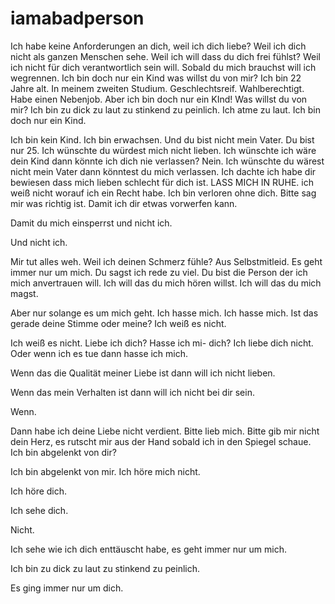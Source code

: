 # iamabadperson

Ich habe keine Anforderungen an dich, weil ich dich liebe? Weil ich dich nicht als ganzen Menschen sehe. 
Weil ich will dass du dich frei fühlst? Weil ich nicht für dich verantwortlich sein will. Sobald du mich brauchst will ich wegrennen. Ich bin doch nur ein Kind was willst du von mir? Ich bin 22 Jahre alt. In meinem zweiten Studium. Geschlechtsreif. Wahlberechtigt. Habe einen Nebenjob. Aber ich bin doch nur ein KInd! Was willst du von mir? Ich bin zu dick zu laut zu stinkend zu peinlich. Ich atme zu laut. Ich bin doch nur ein Kind. 

Ich bin kein Kind. Ich bin erwachsen. Und du bist nicht mein Vater. Du bist nur 25. Ich wünschte du würdest mich nicht lieben. Ich wünschte ich wäre dein Kind dann könnte ich dich nie verlassen? Nein. Ich wünschte du wärest nicht mein Vater dann könntest du mich verlassen. Ich dachte ich habe dir bewiesen dass mich lieben schlecht für dich ist. LASS MICH IN RUHE. ich weiß nicht worauf ich ein Recht habe. Ich bin verloren ohne dich. Bitte sag mir was richtig ist. Damit ich dir etwas vorwerfen kann. 

Damit du mich einsperrst und nicht ich. 

Und nicht ich. 

Mir tut alles weh. Weil ich deinen Schmerz fühle? Aus Selbstmitleid. Es geht immer nur um mich. Du sagst ich rede zu viel. Du bist die Person der ich mich anvertrauen will. Ich will das du mich hören willst. Ich will das du mich magst. 

Aber nur solange es um mich geht. Ich hasse mich. Ich hasse mich. Ist das gerade deine Stimme oder meine? Ich weiß es nicht. 

Ich weiß es nicht. Liebe ich dich? Hasse ich mi- dich? Ich liebe dich nicht. Oder wenn ich es tue dann hasse ich mich. 

Wenn das die Qualität meiner Liebe ist dann will ich nicht lieben. 

Wenn das mein Verhalten ist dann will ich nicht bei dir sein. 

Wenn. 

Dann habe ich deine Liebe nicht verdient. Bitte lieb mich. Bitte gib mir nicht dein Herz, es rutscht mir aus der Hand sobald ich in den Spiegel schaue. Ich bin abgelenkt von dir? 

Ich bin abgelenkt von mir. Ich höre mich nicht. 

Ich höre dich. 

Ich sehe dich. 

Nicht. 

Ich sehe wie ich dich enttäuscht habe, es geht immer nur um mich. 

Ich bin zu dick zu laut zu stinkend zu peinlich. 

Es ging immer nur um dich.
